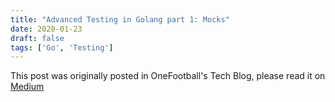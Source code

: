 ```yaml
---
title: "Advanced Testing in Golang part 1: Mocks"
date: 2020-01-23
draft: false
tags: ['Go', 'Testing']
---
```


This post was originally posted in OneFootball's Tech Blog, please
read it on
[Medium](https://medium.com/onefootball-locker-room/advanced-testing-in-golang-part-1-mocks-a2521591f599)
